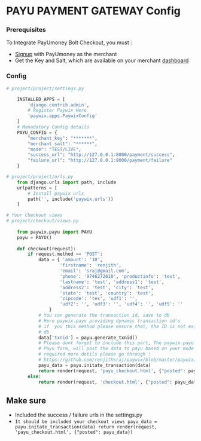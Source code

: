 # PAYU PAYMENT GATEWAY Config



### Prerequisites
To Integrate PayUmoney Bolt Checkout, you must :
* [Signup](https://onboarding.payumoney.com/app/account/) with PayUmoney as the merchant
* Get the Key and Salt, which are available on your merchant [dashboard](https://www.payumoney.com/merchant/dashboard)

### Config

```python
# project/project/settings.py

    INSTALLED_APPS = [
        'django.contrib.admin',
        # Register Paywix Here
        'paywix.apps.PaywixConfig'
    ]
    # Manadatory Config details
    PAYU_CONFIG = {
        "merchant_key": "*******",
        "merchant_salt": "******",
        "mode": "TEST/LIVE",
        "success_url": "http://127.0.0.1:8000/payment/success",
        "failure_url": "http://127.0.0.1:8000/payment/failure"
    }

# project/project/urls.py
    from django.urls import path, include
    urlpatterns = [
        # Install paywix urls
        path('', include('paywix.urls'))
    ]

# Your Checkout views
# project/checkout/views.py
    
    from paywix.payu import PAYU
    payu = PAYU()
    
    def checkout(request):
        if request.method == 'POST':
            data = { 'amount': '10', 
                    'firstname': 'renjith', 
                    'email': 'sraj@gmail.com',
                    'phone': '9746272610', 'productinfo': 'test', 
                    'lastname': 'test', 'address1': 'test', 
                    'address2': 'test', 'city': 'test', 
                    'state': 'test', 'country': 'test', 
                    'zipcode': 'tes', 'udf1': '', 
                    'udf2': '', 'udf3': '', 'udf4': '', 'udf5': ''
                }
            # You can generate the transaction id, save to db
            # Here paywix.payu providing dynamic transaction id's 
            # if  you this method please ensure that, the ID is not existed in the
            # db
            data['txnid'] = payu.generate_txnid()
            # Please dont forget to include this part, The paywix.payu included the hidden
            # Payu form, will post the data to payu based on your mode selection, if you
            # required more detils please go through : 
            # https://github.com/renjithsraj/paywix/blob/master/paywix/templates/payu_checkout.html
            payu_data = payu.initate_transaction(data)
            return render(request, 'payu_checkout.html', {"posted": payu_data})
        else:
            return render(request, 'checkout.html', {"posted": payu_data})
```

## Make sure
* Included the success / failure urls in the settings.py
* `It should be included your checkout views
    payu_data = payu.initate_transaction(data)
   return render(request, 'payu_checkout.html', {"posted": payu_data})
   `
